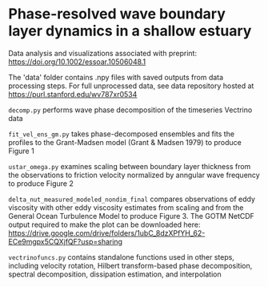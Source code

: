 # Phase-resolved wave boundary layer dynamics in a shallow estuary

Data analysis and visualizations associated with preprint: https://doi.org/10.1002/essoar.10506048.1
 
The 'data' folder contains .npy files with saved outputs from data processing steps. For full unprocessed data, see data repository hosted at https://purl.stanford.edu/wv787xr0534


`decomp.py` performs wave phase decomposition of the timeseries Vectrino data

`fit_vel_ens_gm.py` takes phase-decomposed ensembles and fits the profiles to the Grant-Madsen model (Grant & Madsen 1979) to produce Figure 1

`ustar_omega.py` examines scaling between boundary layer thickness from the observations to friction velocity normalized by anngular wave frequency to produce Figure 2

`delta_nut_measured_modeled_nondim_final` compares observations of eddy viscosity with other eddy viscosity estimates from scaling and from the General Ocean Turbulence Model to produce Figure 3. The GOTM NetCDF output required to make the plot can be downloaded here:
https://drive.google.com/drive/folders/1ubC_8dzXPfYH_62-ECe9mgpx5CQXjfQF?usp=sharing

`vectrinofuncs.py` contains standalone functions used in other steps, including velocity rotation, Hilbert transform-based phase decomposition, spectral decomposition, dissipation estimation, and interpolation
